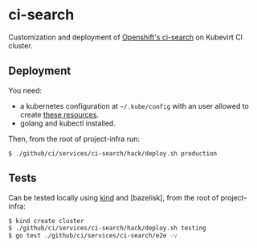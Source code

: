 # ci-search

Customization and deployment of [Openshift's ci-search] on Kubevirt CI cluster.

## Deployment

You need:
* a kubernetes configuration at `~/.kube/config` with an user allowed to
create [these resources](./base/manifests).
* golang and kubectl installed.

Then, from the root of project-infra run:
```
$ ./github/ci/services/ci-search/hack/deploy.sh production
```

## Tests

Can be tested locally using [kind] and [bazelisk], from the root of project-infra:

```bash
$ kind create cluster
$ ./github/ci/services/ci-search/hack/deploy.sh testing
$ go test ./github/ci/services/ci-search/e2e -v
```

[Openshift's ci-search]: https://github.com/openshift/ci-search
[kind]: https://github.com/kubernetes-sigs/kind
